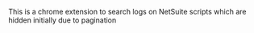 This is a chrome extension to search logs on NetSuite scripts which are hidden initially due to pagination
